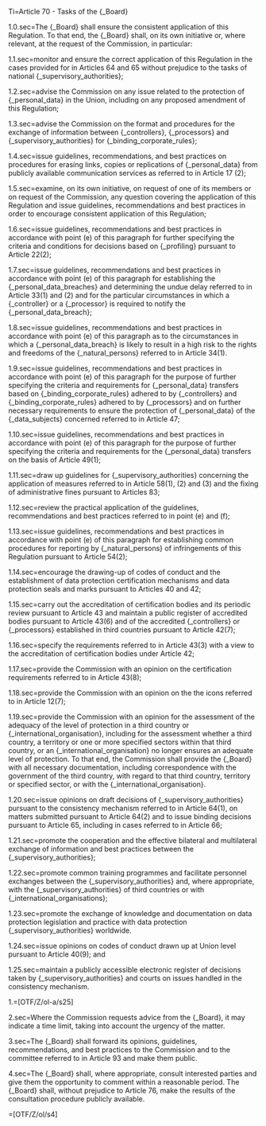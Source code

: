 Ti=Article 70 - Tasks of the {_Board}

1.0.sec=The {_Board} shall ensure the consistent application of this Regulation. To that end, the {_Board} shall, on its own initiative or, where relevant, at the request of the Commission, in particular:

1.1.sec=monitor and ensure the correct application of this Regulation in the cases provided for in Articles 64 and 65 without prejudice to the tasks of national {_supervisory_authorities};

1.2.sec=advise the Commission on any issue related to the protection of {_personal_data} in the Union, including on any proposed amendment of this Regulation;

1.3.sec=advise the Commission on the format and procedures for the exchange of information between {_controllers}, {_processors} and {_supervisory_authorities} for {_binding_corporate_rules};

1.4.sec=issue guidelines, recommendations, and best practices on procedures for erasing links, copies or replications of {_personal_data} from publicly available communication services as referred to in Article 17 (2);

1.5.sec=examine, on its own initiative, on request of one of its members or on request of the Commission, any question covering the application of this Regulation and issue guidelines, recommendations and best practices in order to encourage consistent application of this Regulation;

1.6.sec=issue guidelines, recommendations and best practices in accordance with point (e) of this paragraph for further specifying the criteria and conditions for decisions based on {_profiling} pursuant to Article 22(2);

1.7.sec=issue guidelines, recommendations and best practices in accordance with point (e) of this paragraph for establishing the {_personal_data_breaches} and determining the undue delay referred to in Article 33(1) and (2) and for the particular circumstances in which a {_controller} or a {_processor} is required to notify the {_personal_data_breach};

1.8.sec=issue guidelines, recommendations and best practices in accordance with point (e) of this paragraph as to the circumstances in which a {_personal_data_breach} is likely to result in a high risk to the rights and freedoms of the {_natural_persons} referred to in Article 34(1).

1.9.sec=issue guidelines, recommendations and best practices in accordance with point (e) of this paragraph for the purpose of further specifying the criteria and requirements for {_personal_data} transfers based on {_binding_corporate_rules} adhered to by {_controllers} and {_binding_corporate_rules} adhered to by {_processors} and on further necessary requirements to ensure the protection of {_personal_data} of the {_data_subjects} concerned referred to in Article 47;

1.10.sec=issue guidelines, recommendations and best practices in accordance with point (e) of this paragraph for the purpose of further specifying the criteria and requirements for the {_personal_data} transfers on the basis of Article 49(1);

1.11.sec=draw up guidelines for {_supervisory_authorities} concerning the application of measures referred to in Article 58(1), (2) and (3) and the fixing of administrative fines pursuant to Articles 83;

1.12.sec=review the practical application of the guidelines, recommendations and best practices referred to in point (e) and (f);

1.13.sec=issue guidelines, recommendations and best practices in accordance with point (e) of this paragraph for establishing common procedures for reporting by {_natural_persons} of infringements of this Regulation pursuant to Article 54(2);

1.14.sec=encourage the drawing-up of codes of conduct and the establishment of data protection certification mechanisms and data protection seals and marks pursuant to Articles 40 and 42;

1.15.sec=carry out the accreditation of certification bodies and its periodic review pursuant to Article 43 and maintain a public register of accredited bodies pursuant to Article 43(6) and of the accredited {_controllers} or {_processors} established in third countries pursuant to Article 42(7);

1.16.sec=specify the requirements referred to in Article 43(3) with a view to the accreditation of certification bodies under Article 42;

1.17.sec=provide the Commission with an opinion on the certification requirements referred to in Article 43(8);

1.18.sec=provide the Commission with an opinion on the the icons referred to in Article 12(7);

1.19.sec=provide the Commission with an opinion for the assessment of the adequacy of the level of protection in a third country or {_international_organisation}, including for the assessment whether a third country, a territory or one or more specified sectors within that third country, or an {_international_organisation} no longer ensures an adequate level of protection. To that end, the Commission shall provide the {_Board} with all necessary documentation, including correspondence with the government of the third country, with regard to that third country, territory or specified sector, or with the {_international_organisation}.

1.20.sec=issue opinions on draft decisions of {_supervisory_authorities} pursuant to the consistency mechanism referred to in Article 64(1), on matters submitted pursuant to Article 64(2) and to issue binding decisions pursuant to Article 65, including in cases referred to in Article 66;

1.21.sec=promote the cooperation and the effective bilateral and multilateral exchange of information and best practices between the {_supervisory_authorities};

1.22.sec=promote common training programmes and facilitate personnel exchanges between the {_supervisory_authorities} and, where appropriate, with the {_supervisory_authorities} of third countries or with {_international_organisations};

1.23.sec=promote the exchange of knowledge and documentation on data protection legislation and practice with data protection {_supervisory_authorities} worldwide.

1.24.sec=issue opinions on codes of conduct drawn up at Union level pursuant to Article 40(9); and

1.25.sec=maintain a publicly accessible electronic register of decisions taken by {_supervisory_authorities} and courts on issues handled in the consistency mechanism.

1.=[OTF/Z/ol-a/s25]

2.sec=Where the Commission requests advice from the {_Board}, it may indicate a time limit, taking into account the urgency of the matter.

3.sec=The {_Board} shall forward its opinions, guidelines, recommendations, and best practices to the Commission and to the committee referred to in Article 93 and make them public.

4.sec=The {_Board} shall, where appropriate, consult interested parties and give them the opportunity to comment within a reasonable period. The {_Board} shall, without prejudice to Article 76, make the results of the consultation procedure publicly available.

=[OTF/Z/ol/s4]
